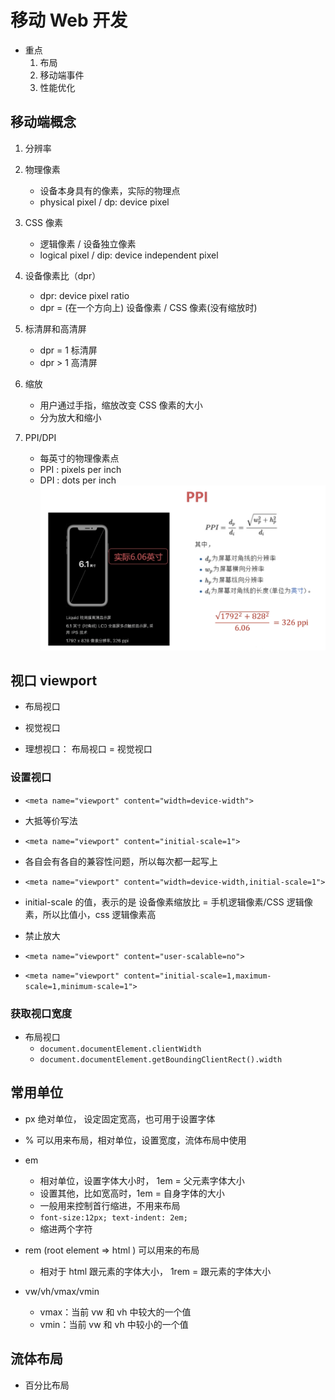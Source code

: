 # 移动 Web 开发

- 重点
  1.  布局
  2.  移动端事件
  3.  性能优化

## 移动端概念

1. 分辨率

2. 物理像素

   - 设备本身具有的像素，实际的物理点
   - physical pixel / dp: device pixel

3. CSS 像素

   - 逻辑像素 / 设备独立像素
   - logical pixel / dip: device independent pixel

4. 设备像素比（dpr）

   - dpr: device pixel ratio
   - dpr = (在一个方向上) 设备像素 / CSS 像素(没有缩放时)

5. 标清屏和高清屏

   - dpr = 1 标清屏
   - dpr > 1 高清屏

6. 缩放

   - 用户通过手指，缩放改变 CSS 像素的大小
   - 分为放大和缩小

7. PPI/DPI

   - 每英寸的物理像素点
   - PPI : pixels per inch
   - DPI : dots per inch
     ![ppi](./imgs/ppi.png)

## 视口 viewport

- 布局视口

- 视觉视口

- 理想视口： 布局视口 = 视觉视口

### 设置视口

- `<meta name="viewport" content="width=device-width">`
- 大抵等价写法
- `<meta name="viewport" content="initial-scale=1">`
- 各自会有各自的兼容性问题，所以每次都一起写上
- `<meta name="viewport" content="width=device-width,initial-scale=1">`

- initial-scale 的值，表示的是 设备像素缩放比 = 手机逻辑像素/CSS 逻辑像素，所以比值小，css 逻辑像素高

- 禁止放大
- `<meta name="viewport" content="user-scalable=no">`
- `<meta name="viewport" content="initial-scale=1,maximum-scale=1,minimum-scale=1">`

### 获取视口宽度

- 布局视口
  - `document.documentElement.clientWidth`
  - `document.documentElement.getBoundingClientRect().width`

## 常用单位

- px 绝对单位， 设定固定宽高，也可用于设置字体

- % 可以用来布局，相对单位，设置宽度，流体布局中使用

- em

  - 相对单位，设置字体大小时， 1em = 父元素字体大小
  - 设置其他，比如宽高时，1em = 自身字体的大小
  - 一般用来控制首行缩进，不用来布局
  - `font-size:12px; text-indent: 2em;`
  - 缩进两个字符

- rem (root element => html ) 可以用来的布局

  - 相对于 html 跟元素的字体大小， 1rem = 跟元素的字体大小

- vw/vh/vmax/vmin

  - vmax：当前 vw 和 vh 中较大的一个值
  - vmin：当前 vw 和 vh 中较小的一个值

## 流体布局

- 百分比布局
